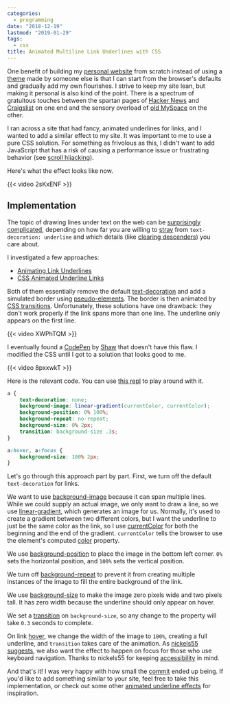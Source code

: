 ```yaml
---
categories:
  - programming
date: "2018-12-19"
lastmod: "2019-01-29"
tags:
  - css
title: Animated Multiline Link Underlines with CSS
---
```


One benefit of building my [personal website](https://www.dannyguo.com/) from
scratch instead of using a [theme](https://themes.gohugo.io/) made by someone
else is that I can start from the browser's defaults and gradually add my own
flourishes. I strive to keep my site lean, but making it personal is also kind
of the point. There is a spectrum of gratuitous touches between the spartan
pages of [Hacker News](https://news.ycombinator.com/) and
[Craigslist](https://newyork.craigslist.org/) on one end and the sensory
overload of [old MySpace](https://news.codecademy.com/myspace-coding-legacy/) on
the other.

I ran across a site that had fancy, animated underlines for links, and I wanted
to add a similar effect to my site. It was important to me to use a pure CSS
solution. For something as frivolous as this, I didn't want to add JavaScript
that has a risk of causing a performance issue or frustrating behavior (see
[scroll hijacking](https://envato.com/blog/scroll-hijacking/)).

Here's what the effect looks like now.

{{< video 2sKxENF >}}

## Implementation

The topic of drawing lines under text on the web can be [surprisingly
complicated](https://medium.design/crafting-link-underlines-on-medium-7c03a9274f9),
depending on how far you are willing to
[stray](https://css-tricks.com/styling-underlines-web/) from `text-decoration:
underline` and which details (like [clearing
descenders](https://stackoverflow.com/q/40008990/1481479)) you care about.

I investigated a few approaches:

* [Animating Link Underlines](http://tobiasahlin.com/blog/css-trick-animating-link-underlines/)
* [CSS Animated Underline Links](http://www.cssportal.com/blog/css-animated-underline-links/)

Both of them essentially remove the default
[text-decoration](https://developer.mozilla.org/en-US/docs/Web/CSS/text-decoration)
and add a simulated border using
[pseudo-elements](https://developer.mozilla.org/en-US/docs/Web/CSS/Pseudo-elements).
The border is then animated by [CSS
transitions](https://developer.mozilla.org/en-US/docs/Web/CSS/CSS_Transitions/Using_CSS_transitions).
Unfortunately, these solutions have one drawback: they don't work properly if
the link spans more than one line. The underline only appears on the first line.

{{< video XWPhTQM >}}

I eventually found a [CodePen](https://codepen.io/shshaw/pen/pdyJBW) by
[Shaw](https://twitter.com/shshaw) that doesn't have this flaw. I modified the
CSS until I got to a solution that looks good to me.

{{< video 8pxxwkT >}}

Here is the relevant code. You can use [this
repl](https://repl.it/@dyguo/animated-multiline-link-underlines) to play around
with it.

```css
a {
    text-decoration: none;
    background-image: linear-gradient(currentColor, currentColor);
    background-position: 0% 100%;
    background-repeat: no-repeat;
    background-size: 0% 2px;
    transition: background-size .3s;
}

a:hover, a:focus {
    background-size: 100% 2px;
}
```

Let's go through this approach part by part. First, we turn off the default
`text-decoration` for links.

We want to use
[background-image](https://developer.mozilla.org/en-US/docs/Web/CSS/background-image)
because it can span multiple lines. While we could supply an actual image, we
only want to draw a line, so we use
[linear-gradient](https://developer.mozilla.org/en-US/docs/Web/CSS/linear-gradient),
which generates an image for us. Normally, it's used to create a gradient
between two different colors, but I want the underline to just be the same color
as the link, so I use
[currentColor](https://developer.mozilla.org/en-US/docs/Web/CSS/color_value#currentColor_keyword)
for both the beginning and the end of the gradient. `currentColor` tells the
browser to use the element's computed
[color](https://developer.mozilla.org/en-US/docs/Web/CSS/color) property.

We use
[background-position](https://developer.mozilla.org/en-US/docs/Web/CSS/background-position)
to place the image in the bottom left corner. `0%` sets the horizontal position,
and `100%` sets the vertical position.

We turn off
[background-repeat](https://developer.mozilla.org/en-US/docs/Web/CSS/background-repeat)
to prevent it from creating multiple instances of the image to fill the entire
background of the link.

We use
[background-size](https://developer.mozilla.org/en-US/docs/Web/CSS/background-size)
to make the image zero pixels wide and two pixels tall. It has zero width
because the underline should only appear on hover.

We set a [transition](https://developer.mozilla.org/en-US/docs/Web/CSS/transition)
on `background-size`, so any change to the property will take `0.3` seconds
to complete.

On link [hover](https://developer.mozilla.org/en-US/docs/Web/CSS/:hover), we
change the width of the image to `100%`, creating a full underline, and
`transition` takes care of the animation. As [nickels55
suggests](https://www.reddit.com/r/web_design/comments/a7y701/animated_multiline_link_underlines_with_css/ec6pwel/),
we also want the effect to happen on focus for those who use keyboard
navigation. Thanks to nickels55 for keeping
[accessibility](https://en.wikipedia.org/wiki/Web_accessibility) in mind.

And that's it! I was very happy with how small the
[commit](https://github.com/dguo/dguo.github.io/commit/14e51391329163fa414ac55d77fdf6da521ab644)
ended up being. If you'd like to add something similar to your site, feel free
to take this implementation, or check out some other [animated underline
effects](https://speckyboy.com/underline-text-effects-css/) for inspiration.
